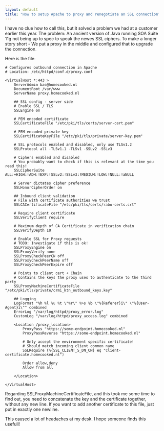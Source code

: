 ```yaml
---
layout: default
title: "How to setup Apache to proxy and renegotiate an SSL connection"
---
```


I have no clue how to call this, but it solved a problem we had at a customer earlier this year. The problem: An ancient version of Java running SOA Suite 11g not being up to spec to speak the newes SSL ciphers. To make a longer story short - We put a proxy in the middle and configured that to upgrade the connection.

Here is the file:

```
# Configures outbound connection in Apache
# Location: /etc/httpd/conf.d/proxy.conf

<VirtualHost *:443 >
    ServerAdmin bas@homecooked.nl
    DocumentRoot /var/www
    ServerName proxy.homecooked.nl

    ## SSL config - server side
    # Enable SSL / TLS
    SSLEngine on

    # PEM encoded certificate
    SSLCertificateFile "/etc/pki/tls/certs/server-cert.pem"

    # PEM encoded private key
    SSLCertificateKeyFile "/etc/pki/tls/private/server-key.pem"

    # SSL protocols enabled and disabled, only use TLSv1.2
    SSLProtocol all -TLSv1.1 -TLSv1 -SSLv2 -SSLv3

    # Ciphers enabled and disabled
    # You probably want to check if this is relevant at the time you read this!
    SSLCipherSuite ALL:+HIGH:!ADH:!EXP:!SSLv2:!SSLv3:!MEDIUM:!LOW:!NULL:!aNULL

    # Server dictates cipher preference
    SSLHonorCipherOrder on

    ## Inbound client validation
    # File with certificate authorities we trust
    SSLCACertificateFile "/etc/pki/tls/certs/rabo-certs.crt"

    # Require client certificate
    SSLVerifyClient require

    # Maximum depth of CA Certificate in verification chain
    SSLVerifyDepth 10

    # Enable SSL for Proxy reguests
    # TODO: Investigate if this is ok!
    SSLProxyEngine on
    SSLProxyVerify none
    SSLProxyCheckPeerCN off
    SSLProxyCheckPeerName off
    SSLProxyCheckPeerExpire off

    # Points to client cert + Chain
    # Contains the keys the proxy uses to authenticate to the third party
    SSLProxyMachineCertificateFile "/etc/pki/tls/private/crmi_ktn_outbound_keys.key"

    ## Logging
    LogFormat "%h %l %u %t \"%r\" %>s %b \"%{Referer}i\" \"%{User-Agent}i\"" combined
    ErrorLog "/var/log/httpd/proxy_error.log"
    CustomLog "/var/log/httpd/proxy_access.log" combined

    <Location /proxy_location>
        ProxyPass "https://some-endpoint.homecooked.nl"
        ProxyPassReverse "https://some-endpoint.homecooked.nl"

        # Only accept the environment specific certificate!
        # Should match incoming client common name
        SSLRequire (%{SSL_CLIENT_S_DN_CN} eq "client-certificate.homecooked.nl")

        Order allow,deny
        Allow from all

    </Location>

</VirtualHost>
```
Regarding SSLProxyMachineCertificateFile, and this took me some time to find out, you need to concatenate the key and the certificate together, without any new line. If you want to add another certificate to this file, just put in exactly one newline.

This caused a lot of headaches at my desk. I hope someone finds this usefull!
